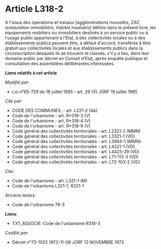 # Article L318-2

A l'issue des opérations et travaux [*agglomérations nouvelles, ZAC, restauration immobilière, habitat insalubre*] définis
dans le présent livre, les équipements mobiliers ou immobiliers destinés à un service public ou à l'usage public appartenant
à l'Etat, à des collectivités locales ou à des établissements publics peuvent être, à défaut d'accord, transférés à titre
gratuit aux collectivités locales et aux établissements publics dans la circonscription desquels ils se trouvent et classés,
s'il y a lieu, dans leur domaine public par décret en Conseil d'Etat, après enquête publique et consultation des assemblées
délibérantes intéressées.

**Liens relatifs à cet article**

_Modifié par_:

  - Loi n°85-729 du 18 juillet 1985 - art. 26 (V) JORF 19 juillet 1985

_Cité par_:

  - CODE DES COMMUNES. - art. L221-2 (Ab)
  - Code de l'urbanisme - art. R*318-3 (V)
  - Code de l'urbanisme - art. R*318-4 (V)
  - Code de l'urbanisme - art. R*318-9 (V)
  - Code général des collectivités territoriales - art. L2321-2 (MMN)
  - Code général des collectivités territoriales - art. L3321-1 (VD)
  - Code général des collectivités territoriales - art. L3664-1 (MMN)
  - Code général des collectivités territoriales - art. L4321-1 (VD)
  - Code général des collectivités territoriales - art. L4425-29 (VD)
  - Code général des collectivités territoriales - art. L71-113-3 (VD)
  - Code général des collectivités territoriales - art. L72-103-2 (VD)

_Cite_:

  - Code de l'urbanisme - art. L321-1 (M)
  - Code de l'urbanisme L321-1, R321-1

_Anciens textes_:

  - Code de l'urbanisme 78-3

**Liens**:

  - TXT_ASSOCIE: Code de l'urbanisme R318-3

_Codifié par_:

  - Décret n°73-1022 1973-11-08 JORF 13 NOVEMBRE 1973
